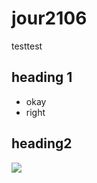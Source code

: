 # jour2106

testtest

## heading 1
* okay
* right

## heading2

![](https://www.google.com/url?sa=i&source=images&cd=&cad=rja&uact=8&ved=2ahUKEwj7wMjtyYrgAhXEFYgKHX5ABUYQjRx6BAgBEAU&url=https%3A%2F%2Fwww.yelp.com%2Fbiz%2Fmarietta-doggy-daycare-marietta&psig=AOvVaw1R0oYr8f0SX2RZzZJsYP-b&ust=1548562057890139)
